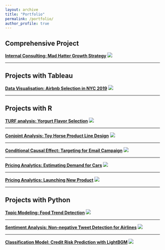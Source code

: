 ```yaml
---
layout: archive
title: "Portfolio"
permalink: /portfolio/
author_profile: true
---
```

## Comprehensive Project
[**Internal Consulting: Mad Hatter Growth Strategy**](/files/Mad%20Hatter%20Growth%20Strategy.pdf)
![](/images/Mad%20Hatter%20Growth%20Strategy.jpg)

---

## Projects with Tableau

[**Data Visualisation: Airbnb Selection in NYC 2019**](/files/Airbnb%20Selection%20in%20NYC_Susie%20Tao.pdf)
![](/images/Airbnb%20Selection%20in%20NYC.png)

---

## Projects with R

[**TURF analysis: Yorgurt Flavor Selection**](/files/Yogurt%20Flavor%20Selection.html)
![](/images/Yogurt%20Flavor%20Selection.png)

---
[**Conjoint Analysis: Toy Horse Product Line Design**](/files/Toy%20Horse%20Product%20Line%20Design.html)
![](/images/Toy%20Horse%20Product%20Line%20Design.png)

---
[**Conditional Causal Effect: Targeting for Email Campaign**](/files/Targeting%20For%20Email%20Campaign.pdf)
![](/images/Targeting%20For%20Email%20Campaign.png)

---

[**Pricing Analytics: Estimating Demand for Cars**](/files/Estimating%20Demand%20for%20Cars.pdf)
![](/images/Estimating%20Demand%20for%20Cars.png)

---

[**Pricing Analytics: Launching New Product**](/files/Launching%20New%20Product.pdf)
![](/images/Launching%20New%20Product.png)

---

## Projects with Python

[**Topic Modeling: Food Trend Detection**](/files/Food%20Trend%20Detection.html)
![](/images/Food%20Trend%20Detection.png)

---

[**Sentiment Analysis: Non-negative Tweet Detection for Airlines**](/files/Non-negative%20Tweet%20Detection%20For%20Airlines.html)
![](/images/Non-negative%20Tweet%20Detection%20For%20Airlines.png)

---

[**Classification Model: Credit Risk Prediction with LightBGM**](/files/Credit%20Risk%20Prediction%20with%20LightBGM.pdf)
![](/images/Credit%20Risk%20Prediction%20with%20LightBGM_1.png)


